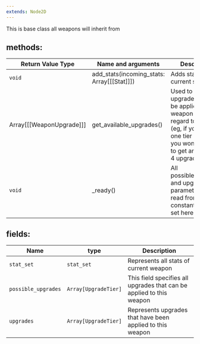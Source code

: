 ```yaml
---
extends: Node2D
---
```


This is base class all weapons will inherit from
## methods:

Return Value Type|Name and arguments|Description
-|-|-
`void`|add_stats(incoming_stats: Array\[[[Stat]]\])|Adds stats to current stat_set
Array\[[[WeaponUpgrade]]\]|get_available_upgrades()|Used to get all the upgrades that can be applied to this weapon with regard to their tier (eg, if you have one tier 4 upgrade you won't be able to get another tier 4 upgrade)
`void`|_ready() | All possible_upgrades and upgrades parameters are read from constants file and set here

## fields:

Name|type|Description
-|-|-
`stat_set`|`stat_set`|Represents all stats of current weapon
`possible_upgrades`|`Array[UpgradeTier]`|This field specifies all upgrades that can be applied to this weapon
`upgrades`|`Array[UpgradeTier]`|Represents upgrades that have been applied to this weapon

